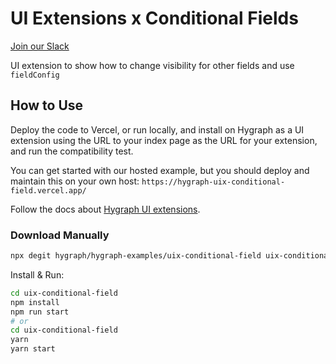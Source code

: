 # UI Extensions x Conditional Fields

[Join our Slack](https://slack.hygraph.com)

UI extension to show how to change visibility for other fields and use `fieldConfig`

## How to Use

Deploy the code to Vercel, or run locally, and install on Hygraph as a UI extension using the URL to your index page as the URL for your extension, and run the compatibility test.

You can get started with our hosted example, but you should deploy and maintain this on your own host: `https://hygraph-uix-conditional-field.vercel.app/`

Follow the docs about [Hygraph UI extensions](https://hygraph.com/docs/ui-extensions).

### Download Manually

```bash
npx degit hygraph/hygraph-examples/uix-conditional-field uix-conditional-field
```

Install & Run:

```bash
cd uix-conditional-field
npm install
npm run start
# or
cd uix-conditional-field
yarn
yarn start
```
